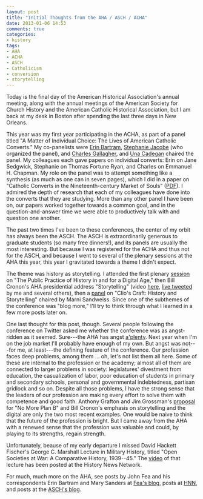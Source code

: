 ```yaml
---
layout: post
title: "Initial Thoughts from the AHA / ASCH / ACHA"
date: 2013-01-06 14:53
comments: true
categories: 
- history
tags:
- AHA
- ACHA
- ASCH
- Catholicism
- conversion
- storytelling
---
```


Today is the final day of the American Historical Association's annual
meeting, along with the annual meetings of the American Society for
Church History and the American Catholic Historical Association, but I
am back at my desk in Boston after spending the last three days in New
Orleans.

This year was my first year participating in the ACHA, as part of a
panel titled "A Matter of Individual Choice: The Lives of American
Catholic Converts." My co-panelists were [Erin Bartram][], [Stephanie
Jacobe][] (who organized the panel), and [Charles Gallagher][], and [Una
Cadegan][] chaired the panel. My colleagues each gave papers on
individual converts: Erin on Jane Sedgwick, Stephanie on Thomas Fortune
Ryan, and Charles on Emmanuel H. Chapman. My role on the panel was to
attempt something like a synthesis (as much as one can in seven pages),
which I did in a paper on "Catholic Converts in the Nineteenth-century
Market of Souls" ([PDF][]). I admired the depth of research that each of
my colleagues have done into the converts that they are studying. More
than any other panel I have been on, our papers worked together towards
a common goal, and in the question-and-answer time we were able to
productively talk with and question one another.

<!--more-->

The past two times I've been to these conferences, the center of my
orbit has always been the ASCH. The ASCH is extraordinarily generous
to graduate students (so many free dinners!), and its panels are usually
the most interesting. But because I was registered for the ACHA and thus
not for the ASCH, and because I went to several of the plenary sessions
at the AHA this year, this year I gravitated towards a theme I didn't
expect.

The theme was history as storytelling. I attended the first plenary
[session][] on "The Public Practice of History in and for a Digital
Age," then Bill Cronon's AHA presidential address "Storytelling" (video
[here][], [live tweeted][] by me and several others), then a [panel][] on
"Clio's Craft: History and Storytelling" chaired by Marni Sandweiss.
Since one of the subthemes of the conference was "blog more," I'll try
to think through what I learned in a few more posts later on.

One last thought for this post, though. Several people following the
conference on Twitter asked me whether the conference was as
angst-ridden as it seemed. Sure---the AHA has angst [a'plenty][]. Next
year when I'm on the job market I'll probably have enough of my own. But
angst was not---for me, at least---the defining feature of the
conference. Our profession faces deep problems, among them ... oh, let's
not list them all here. Some of these are internal to the profession or
the academy; almost all of them are connected to larger problems in
society: legislatures' divestment from education, the casualization of
labor, poor education of students in primary and secondary schools,
personal and governmental indebtedness, partisan gridlock and so on.
Despite all those problems, I have the strong sense that the leaders of
our profession are making every effort to solve them with competence and
good faith. Anthony Grafton and Jim Grossman's [proposal][] for "No More
Plan B" and Bill Cronon's emphasis on storytelling and the digital are
only the two most recent examples. One would be naive to think that the
future of the profession is bright. But I came away from the AHA with a
renewed sense that the profession was valuable and could, by playing to
its strengths, regain strength.

Unfortunately, beause of my early departure I missed David Hackett
Fischer's George C. Marshall Lecture in Military History, titled "Open
Societies at War: A Comparative History, 1939--45." The [video][] of
that lecture has been posted at the History News Network.

For much, much more on the AHA, see posts by John Fea and his
correspondents Erin Bartram and Mary Sanders at [Fea's blog][], posts at
[HNN][], and posts at the [ASCH's blog][].

  [Erin Bartram]: http://history.uconn.edu/graduate/bartram.php
  [Stephanie Jacobe]: http://american.academia.edu/StephanieJacobe
  [Charles Gallagher]: http://www.bc.edu/schools/cas/history//faculty/alphabetical/gallagher_charles.html
  [Una Cadegan]: http://www.udayton.edu/directory/artssciences/history/cadegan_una.php
  [PDF]: /downloads/docs/Mullen.acha.2013.md.pdf
  [session]: http://aha.confex.com/aha/2013/webprogram/Session9319.html
  [here]: http://hnn.us/videos/149965.html
  [live tweeted]: http://thebroadside.org/tw-archives/aha2013.php
  [panel]: http://aha.confex.com/aha/2013/webprogram/Session9310.html
  [a'plenty]: http://www.beacondrivein.com/
  [proposal]: http://www.historians.org/perspectives/issues/2011/1110/1110pre1.cfm
  [video]: http://hnn.us/videos/149967.html
  [Fea's blog]: http://www.philipvickersfithian.com/search/label/AHA-New%20Orleans
  [HNN]: http://hnn.us/articles/highlights-2013-annual-meeting-american-historical-association
  [ASCH's blog]: http://www.churchhistory.org/blogs/blog/tag/winter-2013-meeting/
